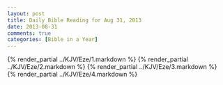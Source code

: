 ```yaml
---
layout: post
title: Daily Bible Reading for Aug 31, 2013
date: 2013-08-31
comments: true
categories: [Bible in a Year]
---
```

{% render_partial ../KJV/Eze/1.markdown %}
{% render_partial ../KJV/Eze/2.markdown %}
{% render_partial ../KJV/Eze/3.markdown %}
{% render_partial ../KJV/Eze/4.markdown %}
